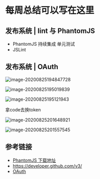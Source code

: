 # 每周总结可以写在这里

## 发布系统 | lint 与 PhantomJS

- PhantomJS
  持续集成
  单元测试
- JSLint

## 发布系统 | OAuth

![image-20200825194847728](E:\program\GeekUniversity\Frontend-01-Template\week20\images\image-20200825194847728.png)

![image-20200825195019839](E:\program\GeekUniversity\Frontend-01-Template\week20\images\image-20200825195019839.png)

![image-20200825195121943](E:\program\GeekUniversity\Frontend-01-Template\week20\images\image-20200825195121943.png)

拿code去换token

![image-20200825201648921](E:\program\GeekUniversity\Frontend-01-Template\week20\images\image-20200825201648921.png)

![image-20200825201557545](E:\program\GeekUniversity\Frontend-01-Template\week20\images\image-20200825201557545.png)



## 参考链接

- [PhantomJS 下载地址](https://phantomjs.org/download)
- <https://developer.github.com/v3/>
- [OAuth](https://justauth.wiki/#/quickstart/oauth)
